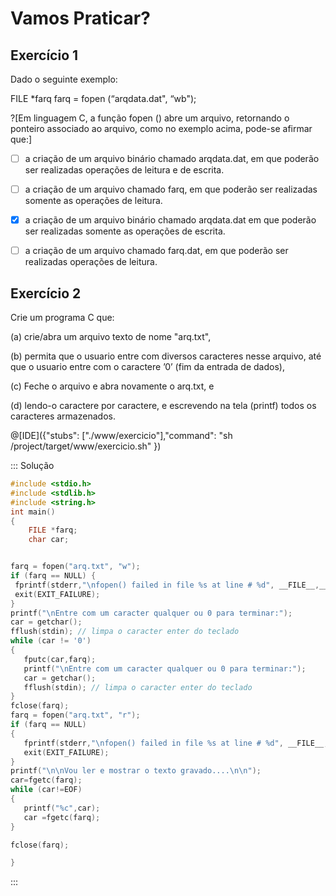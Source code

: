 # Vamos Praticar?

Exercício 1
---
Dado o seguinte exemplo:


FILE *farq 
farq = fopen (“arqdata.dat", “wb");


?[Em linguagem C, a função fopen () abre um arquivo, retornando o ponteiro associado ao arquivo, como no exemplo acima, pode-se afirmar que:]
-[ ] a criação de um arquivo binário chamado arqdata.dat, em que poderão ser realizadas operações de leitura e de escrita. 
-[ ] a criação de um arquivo chamado farq, em que poderão ser realizadas somente as operações de leitura.
-[x] a criação de um arquivo binário chamado arqdata.dat em que poderão ser realizadas somente as operações de escrita.
-[ ] a criação de um arquivo chamado farq.dat, em que poderão ser realizadas operações de leitura. 


Exercício 2
---

<p>Crie um programa C que:</p>
<p>(a) crie/abra um arquivo texto de nome "arq.txt",</p>
<p>(b) permita que o usuario entre com diversos caracteres nesse arquivo, até que o usuario entre com o caractere ’0’ (fim da entrada de dados),</p>
<p>(c) Feche o arquivo e abra novamente o arq.txt, e</p>
<p>(d) lendo-o caractere por caractere, e escrevendo na tela (printf) todos os caracteres armazenados.</p>


@[IDE]({"stubs": ["./www/exercicio"],"command": "sh /project/target/www/exercicio.sh"
})

::: Solução

``` C
#include <stdio.h>
#include <stdlib.h>
#include <string.h>
int main()
{
    FILE *farq;
    char car;


farq = fopen("arq.txt", "w");
if (farq == NULL) {
 fprintf(stderr,"\nfopen() failed in file %s at line # %d", __FILE__,__LINE__);
 exit(EXIT_FAILURE);
}
printf("\nEntre com um caracter qualquer ou 0 para terminar:");
car = getchar();
fflush(stdin); // limpa o caracter enter do teclado
while (car != '0')
{
   fputc(car,farq);
   printf("\nEntre com um caracter qualquer ou 0 para terminar:");
   car = getchar();
   fflush(stdin); // limpa o caracter enter do teclado
}
fclose(farq);
farq = fopen("arq.txt", "r");
if (farq == NULL)
{
   fprintf(stderr,"\nfopen() failed in file %s at line # %d", __FILE__,__LINE__);
   exit(EXIT_FAILURE);
}
printf("\n\nVou ler e mostrar o texto gravado....\n\n");
car=fgetc(farq);
while (car!=EOF)
{
   printf("%c",car);
   car =fgetc(farq);
}

fclose(farq);

}
```
:::
